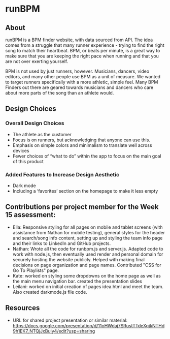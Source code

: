 # runBPM

## About
runBPM is a BPM finder website, with data sourced from  API. The idea comes from a struggle that many runner experience - trying to find the right song to match their heartbeat. BPM, or beats per minute, is a great way to make sure that you are keeping the right pace when running and that you are not over exerting yourself.

BPM is not used by just runners, however. Musicians, dancers, video editors, and many other people use BPM as a unit of measure. We wanted to target runners specifically with a more athletic, simple feel. Many BPM Finders out there are geared towards musicians and dancers who care about more parts of the song than an athlete would. 

## Design Choices

### Overall Design Choices 

- The athlete as the customer
- Focus is on runners, but acknowledging that anyone can use this.
- Emphasis on simple colors and minimalism to translate well across devices
- Fewer choices of “what to do” within the app to focus on the main goal of this product

### Added Features to Increase Design Aesthetic

- Dark mode
- Including a ‘favorites’ section on the homepage to make it less empty

## Contributions per project member for the Week 15 assessment:

- Ella: Responsive styling for all pages on mobile and tablet screens (with assistance from Nathan for mobile testing), general styles for the header and search/song info content, setting up and styling the team info page and their links to LinkedIn and GitHub projects.
- Nathan: Wrote all the code for runbpm.js and server.js. Adapted code to work with node.js, then eventually used render and personal domain for securely hosting the website publicly. Helped with making final decisions on page organization and page names. Contributed "CSS for Go To Playlists" page.
- Kate: worked on styling some dropdowns on the home page as well as the main menu navigation bar. created the presentation slides
- Leilani: worked on initial creation of pages idea.html and meet the team. Also created darkmode.js file code.

## Resources

- URL for shared project presentation or similar material: https://docs.google.com/presentation/d/11oHWdaj7SRustTTdeXqjkNTHd9h1EK7_NTQjJxBuiy4/edit?usp=sharing